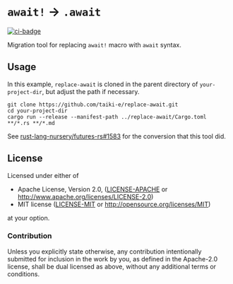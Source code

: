 # `await!` -> `.await`

[![ci-badge]][ci-url]

[ci-badge]: https://github.com/taiki-e/replace-await/workflows/ci/badge.svg
[ci-url]: https://github.com/taiki-e/replace-await/actions?workflow=ci

Migration tool for replacing `await!` macro with `await` syntax.

## Usage

In this example, `replace-await` is cloned in the parent directory of `your-project-dir`, but adjust the path if necessary.

```shell
git clone https://github.com/taiki-e/replace-await.git
cd your-project-dir
cargo run --release --manifest-path ../replace-await/Cargo.toml **/*.rs **/*.md
```

See [rust-lang-nursery/futures-rs#1583](https://github.com/rust-lang-nursery/futures-rs/pull/1583) for the conversion that this tool did.

## License

Licensed under either of

* Apache License, Version 2.0, ([LICENSE-APACHE](LICENSE-APACHE) or <http://www.apache.org/licenses/LICENSE-2.0>)
* MIT license ([LICENSE-MIT](LICENSE-MIT) or <http://opensource.org/licenses/MIT>)

at your option.

### Contribution

Unless you explicitly state otherwise, any contribution intentionally submitted for inclusion in the work by you, as defined in the Apache-2.0 license, shall be dual licensed as above, without any additional terms or conditions.

